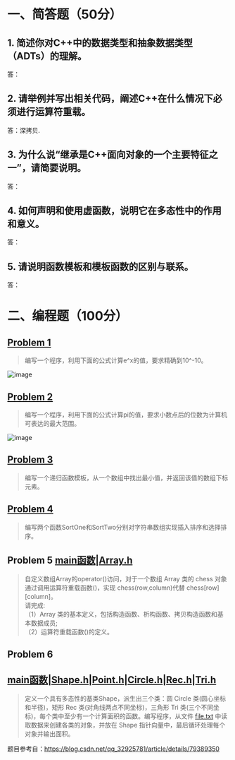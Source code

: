 # 一、简答题（50分）
## 1. 简述你对C++中的数据类型和抽象数据类型（ADTs）的理解。
答：
## 2. 请举例并写出相关代码，阐述C++在什么情况下必须进行运算符重载。
答：深拷贝.
## 3. 为什么说“继承是C++面向对象的一个主要特征之一”，请简要说明。
答：
## 4. 如何声明和使用虚函数，说明它在多态性中的作用和意义。
答：
## 5. 请说明函数模板和模板函数的区别与联系。
答：

# 二、编程题（100分）
## [Problem 1](1/1.cpp)
> 编写一个程序，利用下面的公式计算e^x的值，要求精确到10^-10。

 ![image](images/1.gif)
## [Problem 2](2/2.cpp)
> 编写一个程序，利用下面的公式计算pi的值，要求小数点后的位数为计算机可表达的最大范围。

![image](images/2.gif)
## [Problem 3](3/3.cpp) 
> 编写一个递归函数模板，从一个数组中找出最小值，并返回该值的数组下标元素。
## [Problem 4](4/4.cpp)
> 编写两个函数SortOne和SortTwo分别对字符串数组实现插入排序和选择排序。
## Problem 5 [main函数](5/5.cpp)|[Array.h](5/Array.h)
> 自定义数组Array的operator()访问，对于一个数组 Array 类的 chess 对象通过调用运算符重载函数()，实现 chess(row,column)代替 chess[row][column]。</br>
> 请完成:</br>
> （1）Array 类的基本定义，包括构造函数、析构函数、拷贝构造函数和基本数据成员;</br>
> （2）运算符重载函数()的定义。
## Problem 6
## [main函数](6/6.cpp)|[Shape.h](6/Shape.h)|[Point.h](6/Point.h)|[Circle.h](6/Circle.h)|[Rec.h](6/Rec.h)|[Tri.h](6/Tri.h)
> 定义一个具有多态性的基类Shape，派生出三个类：圆 Circle 类(圆心坐标和半径)，矩形 Rec 类(对角线两点不同坐标)，三角形 Tri 类(三个不同坐标)，每个类中至少有一个计算面积的函数。编写程序，从文件 [file.txt](6/file.txt) 中读取数据来创建各类的对象，并放在 Shape 指针向量中，最后循环处理每个对象并输出面积。

题目参考自：https://blog.csdn.net/qq_32925781/article/details/79389350